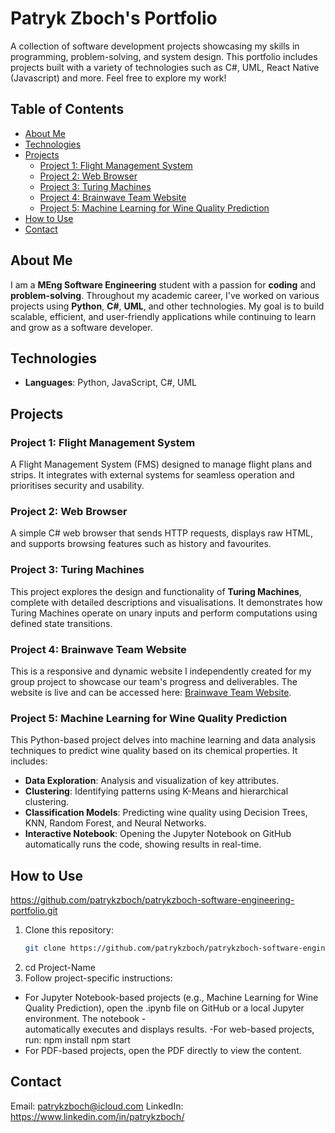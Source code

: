 # Patryk Zboch's Portfolio

  A collection of software development projects showcasing my skills in programming, problem-solving, and system design. This portfolio includes projects built with a variety of technologies such as C#, UML, React Native (Javascript) and more. Feel free to explore my work!

## Table of Contents
- [About Me](#about-me)
- [Technologies](#technologies)
- [Projects](#projects)
  - [Project 1: Flight Management System](#project-1-flight-management-system)
  - [Project 2: Web Browser](#project-2-web-browser)
  - [Project 3: Turing Machines](#project-3-turing-machines)
  - [Project 4: Brainwave Team Website](#project-4-brainwave-team-website)
  - [Project 5: Machine Learning for Wine Quality Prediction](#project-5-machine-learning-for-wine-quality-prediction)
- [How to Use](#how-to-use)
- [Contact](#contact)

## About Me
I am a **MEng Software Engineering** student with a passion for **coding** and **problem-solving**. Throughout my academic career, I've worked on various projects using **Python**, **C#**, **UML**, and other technologies. My goal is to build scalable, efficient, and user-friendly applications while continuing to learn and grow as a software developer.

## Technologies
- **Languages**: Python, JavaScript, C#, UML

## Projects

### Project 1: Flight Management System
A Flight Management System (FMS) designed to manage flight plans and strips. It integrates with external systems for seamless operation and prioritises security and usability.

### Project 2: Web Browser
A simple C# web browser that sends HTTP requests, displays raw HTML, and supports browsing features such as history and favourites.

### Project 3: Turing Machines
This project explores the design and functionality of **Turing Machines**, complete with detailed descriptions and visualisations. It demonstrates how Turing Machines operate on unary inputs and perform computations using defined state transitions.

### Project 4: Brainwave Team Website
This is a responsive and dynamic website I independently created for my group project to showcase our team's progress and deliverables. The website is live and can be accessed here: [Brainwave Team Website](https://brainwave-team.web.app/).

### Project 5: Machine Learning for Wine Quality Prediction
This Python-based project delves into machine learning and data analysis techniques to predict wine quality based on its chemical properties. It includes:
- **Data Exploration**: Analysis and visualization of key attributes.
- **Clustering**: Identifying patterns using K-Means and hierarchical clustering.
- **Classification Models**: Predicting wine quality using Decision Trees, KNN, Random Forest, and Neural Networks.
- **Interactive Notebook**: Opening the Jupyter Notebook on GitHub automatically runs the code, showing results in real-time.


## How to Use
https://github.com/patrykzboch/patrykzboch-software-engineering-portfolio.git
1. Clone this repository:
   ```bash
   git clone https://github.com/patrykzboch/patrykzboch-software-engineering-portfolio.git
2. cd Project-Name
3. Follow project-specific instructions:
- For Jupyter Notebook-based projects (e.g., Machine Learning for Wine Quality Prediction), open the .ipynb file on GitHub or a local Jupyter environment. The notebook -    
  automatically executes and displays results.
-For web-based projects, run:
  npm install
  npm start
- For PDF-based projects, open the PDF directly to view the content.

## Contact

Email: patrykzboch@icloud.com
LinkedIn: https://www.linkedin.com/in/patrykzboch/
